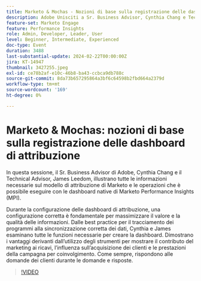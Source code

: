 ```yaml
---
title: Marketo & Mochas - Nozioni di base sulla registrazione delle dashboard di attribuzione
description: Adobe Unisciti a Sr. Business Advisor, Cynthia Chang e Technical Advisor, James Leedom, per una sessione approfondita sulla masterizzazione delle dashboard MPI (Performance Insights) e del modello di attribuzione di Marketo, che tratta argomenti quali configurazione, tracciamento dei programmi, sincronizzazione dei dati e visualizzazione dell’impatto del marketing sui ricavi e sull’acquisizione dei clienti.
feature-set: Marketo Engage
feature: Performance Insights
role: Admin, Developer, Leader, User
level: Beginner, Intermediate, Experienced
doc-type: Event
duration: 3488
last-substantial-update: 2024-02-22T00:00:00Z
jira: KT-14947
thumbnail: 3427255.jpeg
exl-id: ce78b2af-e10c-46b8-ba43-ccbca9db788c
source-git-commit: 8da73b657295864a3bf6c64598b2fbd664a2379d
workflow-type: tm+mt
source-wordcount: '169'
ht-degree: 0%

---
```


# Marketo &amp; Mochas: nozioni di base sulla registrazione delle dashboard di attribuzione

In questa sessione, il Sr. Business Advisor di Adobe, Cynthia Chang e il Technical Advisor, James Leedom, illustrano tutte le informazioni necessarie sul modello di attribuzione di Marketo e le operazioni che è possibile eseguire con le dashboard native di Marketo Performance Insights (MPI).

Durante la configurazione delle dashboard di attribuzione, una configurazione corretta è fondamentale per massimizzare il valore e la qualità delle informazioni. Dalle best practice per il tracciamento dei programmi alla sincronizzazione corretta dei dati, Cynthia e James esaminano tutte le funzioni necessarie per creare la dashboard. Dimostrano i vantaggi derivanti dall’utilizzo degli strumenti per mostrare il contributo del marketing ai ricavi, l’influenza sull’acquisizione dei clienti e le prestazioni della campagna per coinvolgimento. Come sempre, rispondono alle domande dei clienti durante le domande e risposte.

>[!VIDEO](https://video.tv.adobe.com/v/3427255/?learn=on)
